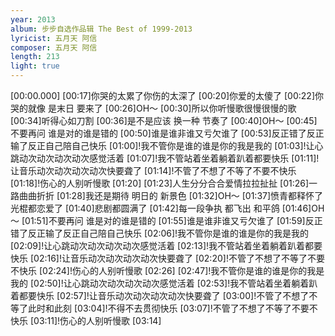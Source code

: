 ```yaml
---
year: 2013
album: 步步自选作品辑 The Best of 1999-2013
lyricist: 五月天 阿信
composer: 五月天 阿信
length: 213
light: true
---
```

[00:00.000]
[00:17]你哭的太累了你伤的太深了
[00:20]你爱的太傻了
[00:22]你哭的就像 是末日 要来了
[00:26]OH～
[00:30]所以你听慢歌很慢很慢的歌
[00:34]听得心如刀割
[00:36]是不是应该 换一种 节奏了
[00:40]OH～
[00:45]不要再问 谁是对的谁是错的
[00:50]谁是谁非谁又亏欠谁了
[00:53]反正错了反正输了反正自己陪自己快乐
[01:00]!我不管你是谁的谁是你的我是我的
[01:03]!让心跳动次动次动次动次感觉活着
[01:07]!我不管站着坐着躺着趴着都要快乐
[01:11]!让音乐动次动次动次动次快要聋了
[01:14]!不管了不想了不等了不要不快乐
[01:18]!伤心的人别听慢歌
[01:20]
[01:23]人生分分合合爱情拉拉扯扯
[01:26]一路曲曲折折
[01:28]我还是期待 明日的 新景色
[01:32]OH～
[01:37]愤青都释怀了光棍都恋爱了
[01:40]悲剧都圆满了
[01:42]每一段争执 都飞出 和平鸽
[01:46]OH～
[01:51]不要再问 谁是对的谁是错的
[01:55]谁是谁非谁又亏欠谁了
[01:59]反正错了反正输了反正自己陪自己快乐
[02:06]!我不管你是谁的谁是你的我是我的
[02:09]!让心跳动次动次动次动次感觉活着
[02:13]!我不管站着坐着躺着趴着都要快乐
[02:16]!让音乐动次动次动次动次快要聋了
[02:20]!不管了不想了不等了不要不快乐
[02:24]!伤心的人别听慢歌
[02:26]
[02:47]!我不管你是谁的谁是你的我是我的
[02:50]!让心跳动次动次动次动次感觉活着
[02:53]!我不管站着坐着躺着趴着都要快乐
[02:57]!让音乐动次动次动次动次快要聋了
[03:00]!不管了不想了不等了此时和此刻
[03:04]!不得不去贯彻快乐
[03:07]!不管了不想了不等了不要不快乐
[03:11]!伤心的人别听慢歌
[03:14]